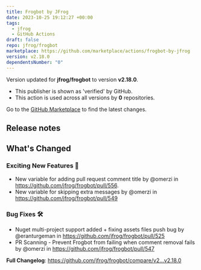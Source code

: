 ```yaml
---
title: Frogbot by JFrog
date: 2023-10-25 19:12:27 +00:00
tags:
  - jfrog
  - GitHub Actions
draft: false
repo: jfrog/frogbot
marketplace: https://github.com/marketplace/actions/frogbot-by-jfrog
version: v2.18.0
dependentsNumber: "0"
---
```



Version updated for **jfrog/frogbot** to version **v2.18.0**.
- This publisher is shown as 'verified' by GitHub.
- This action is used across all versions by **0** repositories.

Go to the [GitHub Marketplace](https://github.com/marketplace/actions/frogbot-by-jfrog) to find the latest changes.

## Release notes

<!-- Release notes generated using configuration in .github/release.yml at v2.18.0 -->

## What's Changed
### Exciting New Features 🎉
* New variable for adding pull request comment title by @omerzi in https://github.com/jfrog/frogbot/pull/556.
* New variable for skipping extra messages by @omerzi in https://github.com/jfrog/frogbot/pull/549
### Bug Fixes 🛠
* Nuget multi-project support added + fixing assets files push bug by @eranturgeman in https://github.com/jfrog/frogbot/pull/525
* PR Scanning - Prevent Frogbot from failing when comment removal fails by @omerzi in https://github.com/jfrog/frogbot/pull/547


**Full Changelog**: https://github.com/jfrog/frogbot/compare/v2...v2.18.0
